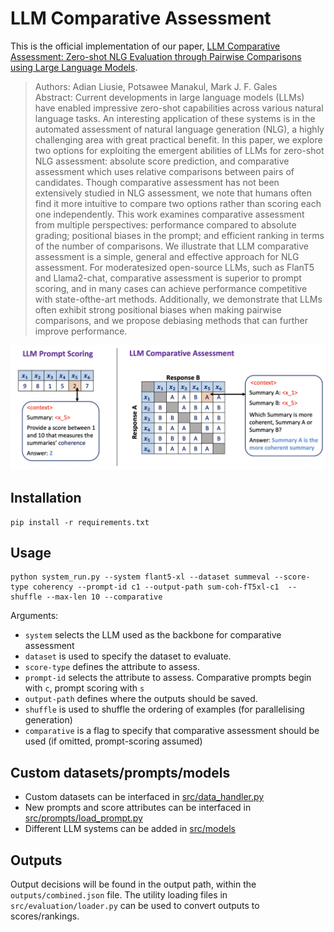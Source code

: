 # LLM Comparative Assessment

This is the official implementation of our paper, [LLM Comparative Assessment: Zero-shot NLG Evaluation through
Pairwise Comparisons using Large Language Models](https://arxiv.org/pdf/2307.07889.pdf). 


> Authors: Adian Liusie, Potsawee Manakul, Mark J. F. Gales \
> Abstract: 
Current developments in large language models (LLMs) have enabled impressive zero-shot capabilities across various natural language tasks. An interesting application of these systems is in the automated assessment of natural language generation (NLG), a highly challenging area with great practical benefit. In this paper, we explore two options for exploiting the emergent abilities of LLMs for zero-shot NLG assessment: absolute score prediction, and comparative assessment which uses relative comparisons between pairs of candidates. Though comparative assessment has not been extensively studied in NLG assessment, we note that humans often find it more intuitive to compare two options rather than scoring each one independently. This work examines comparative assessment from multiple perspectives: performance compared to absolute grading; positional biases in the prompt; and efficient ranking in terms of the number of comparisons. We illustrate that LLM comparative assessment is a simple, general and effective approach for NLG assessment. For moderatesized open-source LLMs, such as FlanT5 and Llama2-chat, comparative assessment is superior to prompt scoring, and in many cases can achieve performance competitive with state-ofthe-art methods. Additionally, we demonstrate that LLMs often exhibit strong positional biases when making pairwise comparisons, and we propose debiasing methods that can further improve performance.

![alt text](https://github.com/adianliusie/comparative-assessment/blob/main/diagram.png?raw=true)

## Installation
```
pip install -r requirements.txt
```

## Usage
```
python system_run.py --system flant5-xl --dataset summeval --score-type coherency --prompt-id c1 --output-path sum-coh-fT5xl-c1  --shuffle --max-len 10 --comparative
```
Arguments:
- `system` selects the LLM used as the backbone for comparative assessment 
- `dataset` is used to specify the dataset to evaluate. 
- `score-type` defines the attribute to assess. 
- `prompt-id` selects the attribute to assess. Comparative prompts begin with `c`, prompt scoring with `s`
- `output-path` defines where the outputs should be saved. 
- `shuffle` is used to shuffle the ordering of examples (for parallelising generation) 
- `comparative` is a flag to specify that comparative assessment should be used (if omitted, prompt-scoring assumed)

## Custom datasets/prompts/models
- Custom datasets can be interfaced in [src/data_handler.py](src/data_handler.py) 
- New prompts and score attributes can be interfaced in [src/prompts/load_prompt.py](src/prompts/load_prompt.py) 
- Different LLM systems can be added in [src/models](src/models)

## Outputs
Output decisions will be found in the output path, within the `outputs/combined.json` file. The utility loading files in `src/evaluation/loader.py` can be used to convert outputs to scores/rankings.


